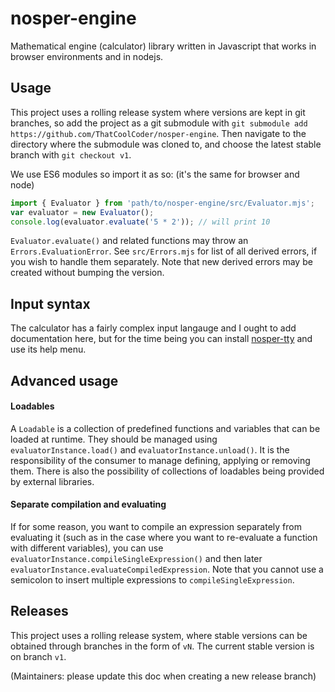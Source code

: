 # nosper-engine

Mathematical engine (calculator) library written in Javascript that works in browser environments and in nodejs.

## Usage

This project uses a rolling release system where versions are kept in git branches, so add the project as a git submodule with `git submodule add https://github.com/ThatCoolCoder/nosper-engine`. Then navigate to the directory where the submodule was cloned to, and choose the latest stable branch with `git checkout v1`. 

We use ES6 modules so import it as so: (it's the same for browser and node)

```javascript
import { Evaluator } from 'path/to/nosper-engine/src/Evaluator.mjs';
var evaluator = new Evaluator();
console.log(evaluator.evaluate('5 * 2')); // will print 10
```

`Evaluator.evaluate()` and related functions may throw an `Errors.EvaluationError`. See `src/Errors.mjs` for list of all derived errors, if you wish to handle them separately. Note that new derived errors may be created without bumping the version.

## Input syntax

The calculator has a fairly complex input langauge and I ought to add documentation here, but for the time being you can install [nosper-tty](https://github.com/ThatCoolCoder/nosper-tty) and use its help menu.

## Advanced usage

#### Loadables

A `Loadable` is a collection of predefined functions and variables that can be loaded at runtime. They should be managed using `evaluatorInstance.load()` and `evaluatorInstance.unload()`. It is the responsibility of the consumer to manage defining, applying or removing them. There is also the possibility of collections of loadables being provided by external libraries.

#### Separate compilation and evaluating

If for some reason, you want to compile an expression separately from evaluating it (such as in the case where you want to re-evaluate a function with different variables), you can use `evaluatorInstance.compileSingleExpression()` and then later `evaluatorInstance.evaluateCompiledExpression`. Note that you cannot use a semicolon to insert multiple expressions to `compileSingleExpression`.

## Releases

This project uses a rolling release system, where stable versions can be obtained through branches in the form of `vN`. The current stable version is on branch `v1`.

(Maintainers: please update this doc when creating a new release branch)